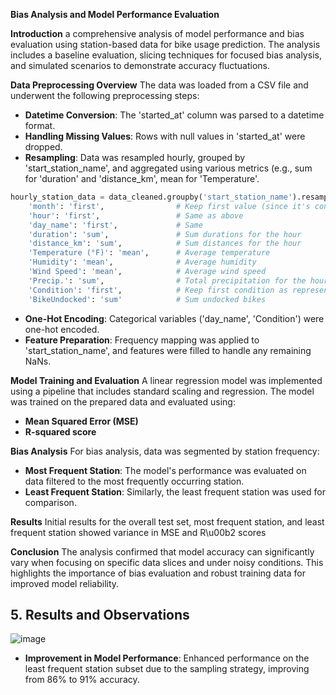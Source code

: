 **Bias Analysis and Model Performance Evaluation**

**Introduction**
 a comprehensive analysis of model performance and bias evaluation using station-based data for bike usage prediction. The analysis includes a baseline evaluation, slicing techniques for focused bias analysis, and simulated scenarios to demonstrate accuracy fluctuations.

**Data Preprocessing Overview**
The data was loaded from a CSV file and underwent the following preprocessing steps:
- **Datetime Conversion**: The 'started_at' column was parsed to a datetime format.
- **Handling Missing Values**: Rows with null values in 'started_at' were dropped.
- **Resampling**: Data was resampled hourly, grouped by 'start_station_name', and aggregated using various metrics (e.g., sum for 'duration' and 'distance_km', mean for 'Temperature'.

```python
hourly_station_data = data_cleaned.groupby('start_station_name').resample('h').agg({
    'month': 'first',                # Keep first value (since it's constant for each hour)
    'hour': 'first',                 # Same as above
    'day_name': 'first',             # Same
    'duration': 'sum',               # Sum durations for the hour
    'distance_km': 'sum',            # Sum distances for the hour
    'Temperature (°F)': 'mean',      # Average temperature
    'Humidity': 'mean',              # Average humidity
    'Wind Speed': 'mean',            # Average wind speed
    'Precip.': 'sum',                # Total precipitation for the hour
    'Condition': 'first',            # Keep first condition as representative
    'BikeUndocked': 'sum'            # Sum undocked bikes
```

- **One-Hot Encoding**: Categorical variables ('day_name', 'Condition') were one-hot encoded.
- **Feature Preparation**: Frequency mapping was applied to 'start_station_name', and features were filled to handle any remaining NaNs.

**Model Training and Evaluation**
A linear regression model was implemented using a pipeline that includes standard scaling and regression. The model was trained on the prepared data and evaluated using:
- **Mean Squared Error (MSE)**
- **R-squared score**

**Bias Analysis**
For bias analysis, data was segmented by station frequency:
- **Most Frequent Station**: The model's performance was evaluated on data filtered to the most frequently occurring station.
- **Least Frequent Station**: Similarly, the least frequent station was used for comparison.

**Results**
Initial results for the overall test set, most frequent station, and least frequent station showed variance in MSE and R\u00b2 scores


**Conclusion**
The analysis confirmed that model accuracy can significantly vary when focusing on specific data slices and under noisy conditions. This highlights the importance of bias evaluation and robust training data for improved model reliability.


## 5. Results and Observations

![image](https://github.com/user-attachments/assets/f115e4ff-ec1e-469a-a31a-95b32853f6b5)

- **Improvement in Model Performance**:
   Enhanced performance on the least frequent station subset due to the sampling strategy, improving from 86% to 91% accuracy.




